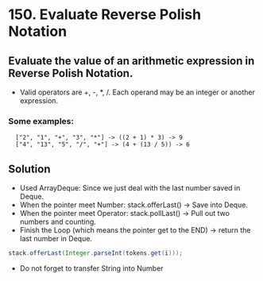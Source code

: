 # 150. Evaluate Reverse Polish Notation

## Evaluate the value of an arithmetic expression in Reverse Polish Notation.

- Valid operators are +, -, *, /. Each operand may be an integer or another expression.

### Some examples:

```
  ["2", "1", "+", "3", "*"] -> ((2 + 1) * 3) -> 9
  ["4", "13", "5", "/", "+"] -> (4 + (13 / 5)) -> 6
```

## Solution

- Used ArrayDeque: Since we just deal with the last number saved in Deque.
- When the pointer meet Number: stack.offerLast() -> Save into Deque.
- When the pointer meet Operator: stack.pollLast() -> Pull out two numbers and counting.
- Finish the Loop (which means the pointer get to the END) -> return the last number in Deque.
```java
stack.offerLast(Integer.parseInt(tokens.get(i)));
```
- Do not forget to transfer String into Number